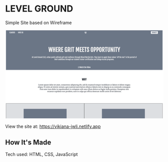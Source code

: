 # LEVEL GROUND

Simple Site based on Wireframe 

![site screenshot](/screenshot.png) 

View the site at: https://vikiana-jwli.netlify.app

## How It's Made

Tech used: HTML, CSS, JavaScript
